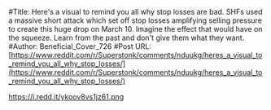 #Title: Here's a visual to remind you all why stop losses are bad. SHFs used a massive short attack which set off stop losses amplifying selling pressure to create this huge drop on March 10. Imagine the effect that would have on the squeeze. Learn from the past and don't give them what they want.
#Author: Beneficial_Cover_726
#Post URL: [https://www.reddit.com/r/Superstonk/comments/nduukg/heres_a_visual_to_remind_you_all_why_stop_losses/](https://www.reddit.com/r/Superstonk/comments/nduukg/heres_a_visual_to_remind_you_all_why_stop_losses/)


https://i.redd.it/ykoov8vs1jz61.png
